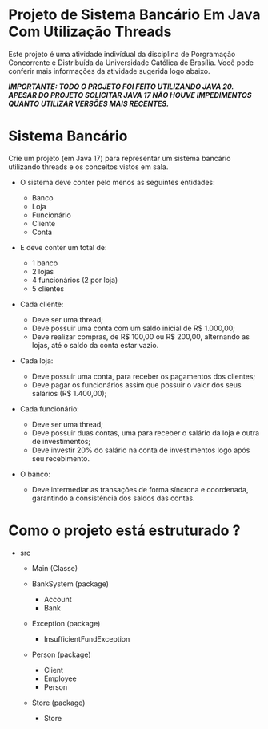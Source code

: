 # Projeto de Sistema Bancário Em Java Com Utilização Threads
  Este projeto é uma atividade indivídual da disciplina de Porgramação Concorrente e Distribuída da Universidade Católica de Brasília. Você pode conferir mais informações da atividade sugerida logo abaixo.
  
  ***IMPORTANTE: TODO O PROJETO FOI FEITO UTILIZANDO JAVA 20. APESAR DO PROJETO SOLICITAR JAVA 17 NÃO HOUVE IMPEDIMENTOS QUANTO UTILIZAR VERSÕES MAIS RECENTES.***

# Sistema Bancário

Crie um projeto (em Java 17) para representar um sistema bancário utilizando threads e os conceitos
vistos em sala.

- O sistema deve conter pelo menos as seguintes entidades:
  - Banco
  - Loja
  - Funcionário
  - Cliente
  - Conta

- E deve conter um total de:
  - 1 banco
  - 2 lojas
  - 4 funcionários (2 por loja)
  - 5 clientes

- Cada cliente:
  - Deve ser uma thread;
  - Deve possuir uma conta com um saldo inicial de R$ 1.000,00;
  - Deve realizar compras, de R$ 100,00 ou R$ 200,00, alternando as lojas, até o saldo da conta estar
    vazio.
    
- Cada loja:
  - Deve possuir uma conta, para receber os pagamentos dos clientes;
  - Deve pagar os funcionários assim que possuir o valor dos seus salários (R$ 1.400,00);
  
- Cada funcionário:
  - Deve ser uma thread;
  - Deve possuir duas contas, uma para receber o salário da loja e outra de investimentos;
  - Deve investir 20% do salário na conta de investimentos logo após seu recebimento.
  
- O banco:
  - Deve intermediar as transações de forma síncrona e coordenada, garantindo a consistência dos
    saldos das contas.

# Como o projeto está estruturado ?

- src
  - Main (Classe)
   
  - BankSystem (package)
    - Account
    - Bank 
        
  - Exception (package)
    - InsufficientFundException
        
  - Person (package)
    - Client
    - Employee
    - Person 
       
  - Store (package)
    - Store
       
    

